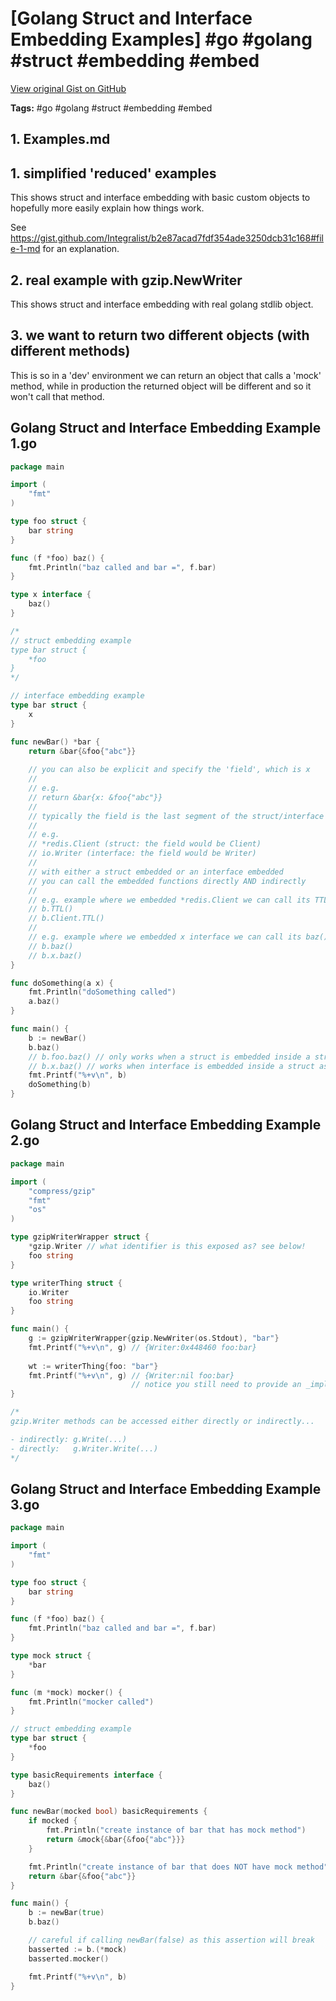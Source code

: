 # [Golang Struct and Interface Embedding Examples] #go #golang #struct #embedding #embed

[View original Gist on GitHub](https://gist.github.com/Integralist/de9773dc041b2dc3997096817a827d71)

**Tags:** #go #golang #struct #embedding #embed

## 1. Examples.md

## 1. simplified 'reduced' examples

This shows struct and interface embedding with basic custom objects to hopefully more easily explain how things work.

See https://gist.github.com/Integralist/b2e87acad7fdf354ade3250dcb31c168#file-1-md for an explanation.

## 2. real example with gzip.NewWriter

This shows struct and interface embedding with real golang stdlib object.

## 3. we want to return two different objects (with different methods)

This is so in a 'dev' environment we can return an object that calls a 'mock' method, while in production the returned object will be different and so it won't call that method.

## Golang Struct and Interface Embedding Example 1.go

```go
package main

import (
	"fmt"
)

type foo struct {
	bar string
}

func (f *foo) baz() {
	fmt.Println("baz called and bar =", f.bar)
}

type x interface {
	baz()
}

/*
// struct embedding example
type bar struct {
	*foo
}
*/

// interface embedding example
type bar struct {
	x
}

func newBar() *bar {
	return &bar{&foo{"abc"}}
  	
  	// you can also be explicit and specify the 'field', which is x
  	//
  	// e.g.
  	// return &bar{x: &foo{"abc"}}
  	//
  	// typically the field is the last segment of the struct/interface
  	//
  	// e.g.
  	// *redis.Client (struct: the field would be Client)
	// io.Writer (interface: the field would be Writer)
  	//
  	// with either a struct embedded or an interface embedded 
  	// you can call the embedded functions directly AND indirectly
  	//
    // e.g. example where we embedded *redis.Client we can call its TTL() function like so...
	// b.TTL()
  	// b.Client.TTL()
  	//
    // e.g. example where we embedded x interface we can call its baz() function like so...
	// b.baz()
  	// b.x.baz()
}

func doSomething(a x) {
	fmt.Println("doSomething called")
	a.baz()
}

func main() {
	b := newBar()
	b.baz()
	// b.foo.baz() // only works when a struct is embedded inside a struct, not when an interface is embedded
  	// b.x.baz() // works when interface is embedded inside a struct as 'x' is the name of the interface
	fmt.Printf("%+v\n", b)
	doSomething(b)
}
```

## Golang Struct and Interface Embedding Example 2.go

```go
package main

import (
	"compress/gzip"
	"fmt"
	"os"
)

type gzipWriterWrapper struct {
	*gzip.Writer // what identifier is this exposed as? see below!
	foo string
}

type writerThing struct {
	io.Writer
	foo string
}

func main() {
	g := gzipWriterWrapper{gzip.NewWriter(os.Stdout), "bar"}
	fmt.Printf("%+v\n", g) // {Writer:0x448460 foo:bar}
  
  	wt := writerThing{foo: "bar"}
	fmt.Printf("%+v\n", g) // {Writer:nil foo:bar}
  						   // notice you still need to provide an _implementation_ of io.Writer
}

/*
gzip.Writer methods can be accessed either directly or indirectly...

- indirectly: g.Write(...)
- directly:   g.Writer.Write(...)
*/
```

## Golang Struct and Interface Embedding Example 3.go

```go
package main

import (
	"fmt"
)

type foo struct {
	bar string
}

func (f *foo) baz() {
	fmt.Println("baz called and bar =", f.bar)
}

type mock struct {
	*bar
}

func (m *mock) mocker() {
	fmt.Println("mocker called")
}

// struct embedding example
type bar struct {
	*foo
}

type basicRequirements interface {
	baz()
}

func newBar(mocked bool) basicRequirements {
	if mocked {
		fmt.Println("create instance of bar that has mock method")
		return &mock{&bar{&foo{"abc"}}}
	}

	fmt.Println("create instance of bar that does NOT have mock method")
	return &bar{&foo{"abc"}}
}

func main() {
	b := newBar(true)
	b.baz()

	// careful if calling newBar(false) as this assertion will break
	basserted := b.(*mock)
	basserted.mocker()

	fmt.Printf("%+v\n", b)
}
```

